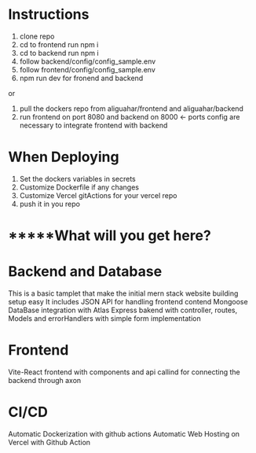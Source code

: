 # Instructions
1. clone repo
2. cd to frontend run npm i
3. cd to backend run npm i
4. follow backend/config/config_sample.env
5. follow frontend/config/config_sample.env
6. npm run dev for fronend and backend

or 

1. pull the dockers repo from aliguahar/frontend and aliguahar/backend
2. run frontend on port 8080 and backend on 8000 <- ports config are necessary to integrate frontend with backend


# When Deploying
1. Set the dockers variables in secrets
2. Customize Dockerfile if any changes
3. Customize Vercel gitActions for your vercel repo
4. push it in you repo

# *****What will you get here?
# Backend and Database
This is a basic tamplet that make the initial mern stack website building setup easy
It includes JSON API for handling frontend contend
Mongoose DataBase integration with Atlas
Express bakend with controller, routes, Models and errorHandlers with simple form implementation

# Frontend
Vite-React frontend with components and api callind for connecting the backend through axon

# CI/CD
Automatic Dockerization with github actions
Automatic Web Hosting on  Vercel with Github Action

